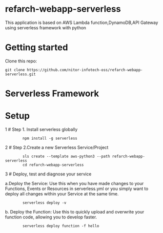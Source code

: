 # refarch-webapp-serverless
This application is based on AWS Lambda function,DynamoDB,API Gateway using serverless framework with python

# **Getting started**


Clone this repo:
```
git clone https://github.com/nitor-infotech-oss/refarch-webapp-serverless.git
```
# Serverless Framework

# Setup

1     # Step 1. Install serverless globally
```
        npm install -g serverless
```
2     # Step 2.Create a new Serverless Service/Project
```
        sls create --template aws-python3 --path refarch-webapp-serverless
        cd refarch-webapp-serverless
```
3     # Deploy, test and diagnose your service

a.Deploy the Service:
Use this when you have made changes to your Functions, Events or Resources in serverless.yml or you simply want to deploy all changes within your Service at the same time.
```
        serverless deploy -v
```
b. Deploy the Function:
Use this to quickly upload and overwrite your function code, allowing you to develop faster.
```
        serverless deploy function -f hello
```

